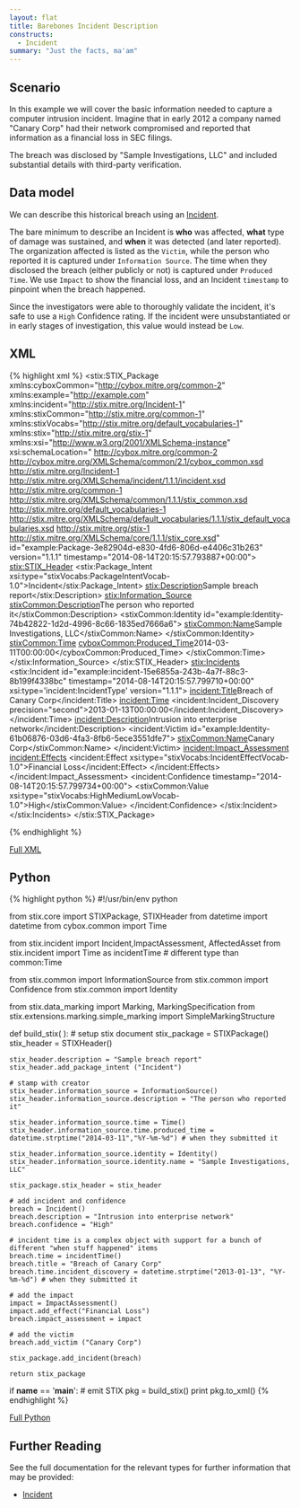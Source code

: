 ```yaml
---
layout: flat
title: Barebones Incident Description
constructs:
  - Incident
summary: "Just the facts, ma'am"
---
```



## Scenario

In this example we will cover the basic information needed to capture a computer intrusion incident. Imagine that in early 2012 a company named "Canary Corp" had their network compromised and reported that information as a financial loss in SEC filings. 

The breach was disclosed by "Sample Investigations, LLC" and included substantial details with third-party verification.

## Data model

We can describe this historical breach using an [Incident](/data-model/{{site.current_version}}/incident/IncidentType).

The bare minimum to describe an Incident is **who** was affected, **what** type of damage was sustained, and **when** it was detected (and later reported). The organization affected is listed as the `Victim`, while the person who reported it is captured under `Information Source`. The time when they disclosed the breach (either publicly or not) is captured under `Produced Time`.  We use `Impact` to show the financial loss, and an Incident `timestamp` to pinpoint when the breach happened. 

Since the investigators were able to thoroughly validate the incident, it's safe to use a `High` Confidence rating. If the incident were unsubstantiated or in early stages of investigation, this value would instead be `Low`. 


## XML

{% highlight xml  %}
<stix:STIX_Package 
	xmlns:cyboxCommon="http://cybox.mitre.org/common-2"
	xmlns:example="http://example.com"
	xmlns:incident="http://stix.mitre.org/Incident-1"
	xmlns:stixCommon="http://stix.mitre.org/common-1"
	xmlns:stixVocabs="http://stix.mitre.org/default_vocabularies-1"
	xmlns:stix="http://stix.mitre.org/stix-1"
	xmlns:xsi="http://www.w3.org/2001/XMLSchema-instance"
	xsi:schemaLocation="
	http://cybox.mitre.org/common-2 http://cybox.mitre.org/XMLSchema/common/2.1/cybox_common.xsd
	http://stix.mitre.org/Incident-1 http://stix.mitre.org/XMLSchema/incident/1.1.1/incident.xsd
	http://stix.mitre.org/common-1 http://stix.mitre.org/XMLSchema/common/1.1.1/stix_common.xsd
	http://stix.mitre.org/default_vocabularies-1 http://stix.mitre.org/XMLSchema/default_vocabularies/1.1.1/stix_default_vocabularies.xsd
	http://stix.mitre.org/stix-1 http://stix.mitre.org/XMLSchema/core/1.1.1/stix_core.xsd" id="example:Package-3e82904d-e830-4fd6-806d-e4406c31b263" version="1.1.1" timestamp="2014-08-14T20:15:57.793887+00:00">
    <stix:STIX_Header>
        <stix:Package_Intent xsi:type="stixVocabs:PackageIntentVocab-1.0">Incident</stix:Package_Intent>
        <stix:Description>Sample breach report</stix:Description>
        <stix:Information_Source>
            <stixCommon:Description>The person who reported it</stixCommon:Description>
            <stixCommon:Identity id="example:Identity-74b42822-1d2d-4996-8c66-1835ed7666a6">
                <stixCommon:Name>Sample Investigations, LLC</stixCommon:Name>
            </stixCommon:Identity>
            <stixCommon:Time>
                <cyboxCommon:Produced_Time>2014-03-11T00:00:00</cyboxCommon:Produced_Time>
            </stixCommon:Time>
        </stix:Information_Source>
    </stix:STIX_Header>
    <stix:Incidents>
        <stix:Incident id="example:incident-15e6855a-243b-4a7f-88c3-8b199f4338bc" timestamp="2014-08-14T20:15:57.799710+00:00" xsi:type='incident:IncidentType' version="1.1.1">
            <incident:Title>Breach of Canary Corp</incident:Title>
            <incident:Time>
                <incident:Incident_Discovery precision="second">2013-01-13T00:00:00</incident:Incident_Discovery>
            </incident:Time>
            <incident:Description>Intrusion into enterprise network</incident:Description>
            <incident:Victim id="example:Identity-61b06876-03d6-4fa3-8fb6-5ece3551dfe7">
                <stixCommon:Name>Canary Corp</stixCommon:Name>
            </incident:Victim>
            <incident:Impact_Assessment>
                <incident:Effects>
                    <incident:Effect xsi:type="stixVocabs:IncidentEffectVocab-1.0">Financial Loss</incident:Effect>
                </incident:Effects>
            </incident:Impact_Assessment>
            <incident:Confidence timestamp="2014-08-14T20:15:57.799734+00:00">
                <stixCommon:Value xsi:type="stixVocabs:HighMediumLowVocab-1.0">High</stixCommon:Value>
            </incident:Confidence>
        </stix:Incident>
    </stix:Incidents>
</stix:STIX_Package>

{% endhighlight %}

[Full XML](sample.xml)

## Python

{% highlight python %}
#!/usr/bin/env python

from stix.core import STIXPackage, STIXHeader
from datetime import datetime
from cybox.common import Time

from stix.incident import Incident,ImpactAssessment, AffectedAsset
from stix.incident import Time as incidentTime # different type than common:Time

from stix.common import InformationSource
from stix.common import Confidence
from stix.common import Identity

from stix.data_marking import Marking, MarkingSpecification
from stix.extensions.marking.simple_marking import SimpleMarkingStructure

def build_stix( ):
    # setup stix document
    stix_package = STIXPackage()
    stix_header = STIXHeader()

    stix_header.description = "Sample breach report" 
    stix_header.add_package_intent ("Incident")

    # stamp with creator
    stix_header.information_source = InformationSource()
    stix_header.information_source.description = "The person who reported it"

    stix_header.information_source.time = Time()
    stix_header.information_source.time.produced_time = datetime.strptime("2014-03-11","%Y-%m-%d") # when they submitted it

    stix_header.information_source.identity = Identity()
    stix_header.information_source.identity.name = "Sample Investigations, LLC"

    stix_package.stix_header = stix_header

    # add incident and confidence
    breach = Incident()
    breach.description = "Intrusion into enterprise network"
    breach.confidence = "High"

    # incident time is a complex object with support for a bunch of different "when stuff happened" items
    breach.time = incidentTime()
    breach.title = "Breach of Canary Corp"
    breach.time.incident_discovery = datetime.strptime("2013-01-13", "%Y-%m-%d") # when they submitted it

    # add the impact
    impact = ImpactAssessment()
    impact.add_effect("Financial Loss")
    breach.impact_assessment = impact

    # add the victim
    breach.add_victim ("Canary Corp")

    stix_package.add_incident(breach)

    return stix_package

if __name__ == '__main__':
    # emit STIX
    pkg = build_stix()
    print pkg.to_xml() 
{% endhighlight %}

[Full Python](sample.py)

## Further Reading

See the full documentation for the relevant types for further information that may be provided:

* [Incident](/data-model/{{site.current_version}}/incident/IncidentType)
